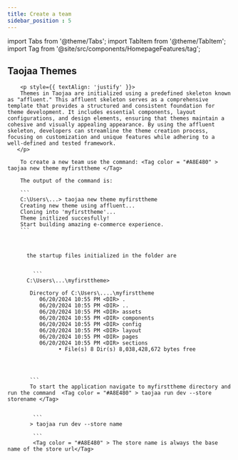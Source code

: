 ```yaml
---
title: Create a team
sidebar_position : 5
---
```


import Tabs from '@theme/Tabs';
import TabItem from '@theme/TabItem';
import Tag from '@site/src/components/HomepageFeatures/tag';


## Taojaa Themes 

        <p style={{ textAlign: 'justify' }}>
        Themes in Taojaa are initialized using a predefined skeleton known as "affluent." This affluent skeleton serves as a comprehensive template that provides a structured and consistent foundation for theme development. It includes essential components, layout configurations, and design elements, ensuring that themes maintain a cohesive and visually appealing appearance. By using the affluent skeleton, developers can streamline the theme creation process, focusing on customization and unique features while adhering to a well-defined and tested framework.
       </p>

        To create a new team use the command: <Tag color = "#A8E480" > taojaa new theme myfirsttheme </Tag>

        The output of the command is:

        ```
        C:\Users\...> taojaa new theme myfirsttheme
        Creating new theme using affluent...
        Cloning into 'myfirsttheme'...
        Theme initlized succesfully!
        Start building amazing e-commerce experience.
        ```
                
          

          the startup files initialized in the folder are 

         
            ```
          C:\Users\...\myfirsttheme>
          
           Directory of C:\Users\....\myfirsttheme
              06/20/2024 10:55 PM <DIR> .
              06/20/2024 10:55 PM <DIR> ..
              06/20/2024 10:55 PM <DIR> assets
              06/20/2024 10:55 PM <DIR> components
              06/20/2024 10:55 PM <DIR> config
              06/20/2024 10:55 PM <DIR> layout
              06/20/2024 10:55 PM <DIR> pages
              06/20/2024 10:55 PM <DIR> sections
                    • File(s) 8 Dir(s) 8,038,428,672 bytes free


              

           ```
           To start the application navigate to myfirsttheme directory and run the command  <Tag color = "#A8E480" > taojaa run dev --store storename </Tag>

            
            ```
           > taojaa run dev --store name
           
            ```
            <Tag color = "#A8E480" > The store name is always the base name of the store url</Tag>
            
            

